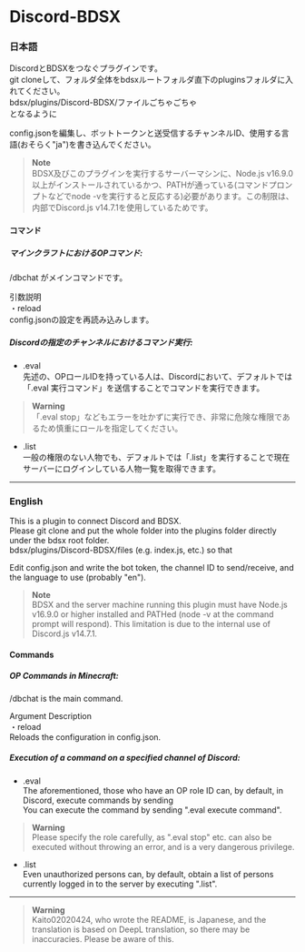 # Discord-BDSX

### 日本語
DiscordとBDSXをつなぐプラグインです。  
git cloneして、フォルダ全体をbdsxルートフォルダ直下のpluginsフォルダに入れてください。  
bdsx/plugins/Discord-BDSX/ファイルごちゃごちゃ  
となるように  
  
config.jsonを編集し、ボットトークンと送受信するチャンネルID、使用する言語(おそらく"ja")を書き込んでください。  
    
> **Note**  
BDSX及びこのプラグインを実行するサーバーマシンに、Node.js v16.9.0以上がインストールされているかつ、PATHが通っている(コマンドプロンプトなどでnode -vを実行すると反応する)必要があります。この制限は、内部でDiscord.js v14.7.1を使用しているためです。  
  
#### コマンド  
##### マインクラフトにおけるOPコマンド:  
/dbchat がメインコマンドです。  
  
引数説明  
・reload  
config.jsonの設定を再読み込みします。  

##### Discordの指定のチャンネルにおけるコマンド実行:  
- .eval  
先述の、OPロールIDを持っている人は、Discordにおいて、デフォルトでは  
「.eval 実行コマンド」を送信することでコマンドを実行できます。
> **Warning**  
「.eval stop」などもエラーを吐かずに実行でき、非常に危険な権限であるため慎重にロールを指定してください。  

- .list  
一般の権限のない人物でも、デフォルトでは「.list」を実行することで現在サーバーにログインしている人物一覧を取得できます。

---
### English
This is a plugin to connect Discord and BDSX.  
Please git clone and put the whole folder into the plugins folder directly under the bdsx root folder.  
bdsx/plugins/Discord-BDSX/files (e.g. index.js, etc.)
so that  
  
Edit config.json and write the bot token, the channel ID to send/receive, and the language to use (probably "en").  
  
> **Note**   
BDSX and the server machine running this plugin must have Node.js v16.9.0 or higher installed and PATHed (node -v at the command prompt will respond). This limitation is due to the internal use of Discord.js v14.7.1.  
  
#### Commands 
##### OP Commands in Minecraft:
/dbchat is the main command.  
  
Argument Description  
・reload  
Reloads the configuration in config.json.  

##### Execution of a command on a specified channel of Discord: 
- .eval  
The aforementioned, those who have an OP role ID can, by default, in Discord, execute commands by sending  
You can execute the command by sending ".eval execute command".
> **Warning**  
Please specify the role carefully, as ".eval stop" etc. can also be executed without throwing an error, and is a very dangerous privilege.

- .list  
Even unauthorized persons can, by default, obtain a list of persons currently logged in to the server by executing ".list".

---
> **Warning**  
Kaito02020424, who wrote the README, is Japanese, and the translation is based on DeepL translation, so there may be inaccuracies. Please be aware of this.
